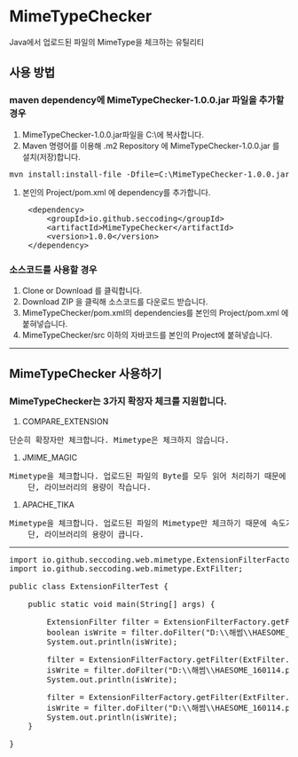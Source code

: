 # MimeTypeChecker
Java에서 업로드된 파일의 MimeType을 체크하는 유틸리티

## 사용 방법
### maven dependency에 MimeTypeChecker-1.0.0.jar 파일을 추가할 경우
1. MimeTypeChecker-1.0.0.jar파일을 C:\에 복사합니다.
1. Maven 명령어를 이용해 .m2 Repository 에 MimeTypeChecker-1.0.0.jar 를 설치(저장)합니다.
<pre>mvn install:install-file -Dfile=C:\MimeTypeChecker-1.0.0.jar -DgroupId=io.github.seccoding -DartifactId=MimeTypeChecker -Dversion=1.0.0 -Dpackaging=jar</pre>
1. 본인의 Project/pom.xml 에 dependency를 추가합니다.
<pre>
	&lt;dependency&gt;
		&lt;groupId&gt;io.github.seccoding&lt;/groupId&gt;
		&lt;artifactId&gt;MimeTypeChecker&lt;/artifactId&gt;
		&lt;version&gt;1.0.0&lt;/version&gt;
	&lt;/dependency&gt;
</pre>

### 소스코드를 사용할 경우
1. Clone or Download 를 클릭합니다.
1. Download ZIP 을 클릭해 소스코드를 다운로드 받습니다.
1. MimeTypeChecker/pom.xml의 dependencies를 본인의 Project/pom.xml 에 붙혀넣습니다.
1. MimeTypeChecker/src 이하의 자바코드를 본인의 Project에 붙혀넣습니다. 
---
## MimeTypeChecker 사용하기
### MimeTypeChecker는 3가지 확장자 체크를 지원합니다.
1. COMPARE_EXTENSION
<pre>단순히 확장자만 체크합니다. Mimetype은 체크하지 않습니다.</pre>
1. JMIME_MAGIC
<pre>Mimetype을 체크합니다. 업로드된 파일의 Byte를 모두 읽어 처리하기 때문에 속도가 느립니다. 
	단, 라이브러리의 용량이 작습니다.</pre>
1. APACHE_TIKA
<pre>Mimetype을 체크합니다. 업로드된 파일의 Mimetype만 체크하기 때문에 속도가 빠릅니다. 
	단, 라이브러리의 용량이 큽니다.</pre>

---

<pre>
import io.github.seccoding.web.mimetype.ExtensionFilterFactory;
import io.github.seccoding.web.mimetype.ExtFilter;

public class ExtensionFilterTest {

	public static void main(String[] args) {
		
		ExtensionFilter filter = ExtensionFilterFactory.getFilter(ExtFilter.COMPARE_EXTENSION);
		boolean isWrite = filter.doFilter("D:\\해썸\\HAESOME_160114.pdf", "pdf");
		System.out.println(isWrite);
		
		filter = ExtensionFilterFactory.getFilter(ExtFilter.JMIME_MAGIC);
		isWrite = filter.doFilter("D:\\해썸\\HAESOME_160114.pdf", "application/pdf");
		System.out.println(isWrite);
		
		filter = ExtensionFilterFactory.getFilter(ExtFilter.APACHE_TIKA);
		isWrite = filter.doFilter("D:\\해썸\\HAESOME_160114.pdf", "application/pdf");
		System.out.println(isWrite);
	}
	
}
</pre>